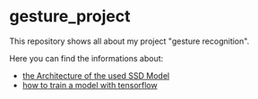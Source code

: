 # gesture_project

This repository shows all about my project "gesture recognition".

Here you can find the informations about:
- [the Architecture of the used SSD Model](https://github.com/gitkatrin/gesture_project/blob/master/SSD_mobileNet_architecture.md)
- [how to train a model with tensorflow](https://github.com/gitkatrin/gesture_project/blob/master/train_hand_datasets.md)
